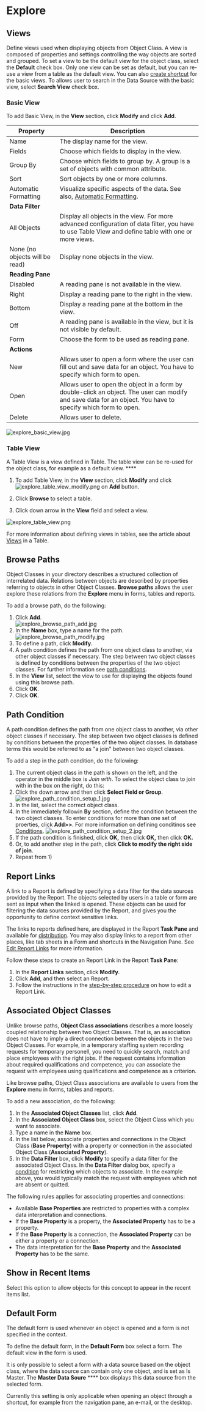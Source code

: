 # Explore


## Views

Define views used when displaying objects from Object Class. A view is composed of properties and settings controlling the way objects are sorted and grouped. To set a view to be the default view for the object class, select the **Default** check box. Only one view can be set as default, but you can re-use a view from a table as the default view. You can also [create shortcut](../../../user-interface/navigation-pane.md "Add a Shortcut to a View Button, Group or Folder") for the basic views. To allows user to search in the Data Source with the basic view, select **Search View** check box.

### Basic View

To add Basic View, in the **View** section, click **Modify** and click **Add**.

| Property                       | Description |
|--------------------------------|-------------|
| Name                           | The display name for the view. |
| Fields                         | Choose which fields to display in the view. |
| Group By                       | Choose which fields to group by. A group is a set of objects with common attribute. |
| Sort                           | Sort objects by one or more columns. |
| Automatic Formatting           | Visualize specific aspects of the data. See also, [Automatic Formatting](../../../common-concepts/automatic-formatting.md "Automatic Formatting"). |
| **Data Filter**                | |
| All Objects                    | Display all objects in the view. For more advanced configuration of data filter, you have to use Table View and define table with one or more views. |
| None (no objects will be read) | Display none objects in the view. |
| **Reading Pane**               | | 
| Disabled                       | A reading pane is not available in the view. |
| Right                          | Display a reading pane to the right in the view. |
| Bottom                         | Display a reading pane at the bottom in the view. |
| Off                            | A reading pane is available in the view, but it is not visible by default. |
| Form                           | Choose the form to be used as reading pane. |
| **Actions**                    | |
| New                            | Allows user to open a form where the user can fill out and save data for an object. You have to specify which form to open. |
| Open                           | Allows user to open the object in a form by double-click an object. The user can modify and save data for an object. You have to specify which form to open. |
| Delete                         | Allows user to delete. |


![explore_basic_view.jpg](media/explore_basic_view.jpg "Basic view")

### Table View

A Table View is a view defined in Table. The table view can be re-used for the object class, for example as a default view. **** 

1.  To add Table View, in the **View** section, click **Modify** and click ![explore_table_view_modify.png](media/explore_table_view_modify.png) on **Add** button.

2.  Click **Browse** to select a table.

3.  Click down arrow in the **View** field and select a view.

![explore_table_view.png](media/explore_table_view.png "Table view")

For more information about defining views in tables, see the article about [Views](../../../user-interface/tables/views.md "Views") in a Table.

## Browse Paths

Object Classes in your directory describes a structured collection of interrelated data. Relations between objects are described by properties referring to objects in other Object Classes. **Browse paths** allows the user explore these relations from the **Explore** menu in forms, tables and reports.

To add a browse path, do the following:

1.  Click **Add**.  
    ![explore_browse_path_add.jpg](media/explore_browse_path_add.jpg)
2.  In the **Name** box, type a name for the path.  
    ![explore_browse_path_modify.jpg](media/explore_browse_path_modify.jpg)
3.  To define a path, click **Modify**.
4.  A path condition defines the path from one object class to another, via other object classes if necessary. The step between two object classes is defined by conditions between the properties of the two object classes. For further information see [path conditions](#path-condition "Path Condition").
5.  In the **View** list, select the view to use for displaying the objects found using this browse path.
6.  Click **OK**.
7.  Click **OK**.


## Path Condition

A path condition defines the path from one object class to another, via other object classes if necessary. The step between two object classes is defined by conditions between the properties of the two object classes. In database terms this would be referred to as "a join" between two object classes.

To add a step in the path condition, do the following:

1.  The current object class in the path is shown on the left, and the operator in the middle box is *Join with*. To select the object class to join with in the box on the right, do this:
2.  Click the down arrow and then click **Select Field or Group**.  
    ![explore_path_condition_setup_1.jpg](media/explore_path_condition_setup_1.jpg)
3.  In the list, select the correct object class.
4.  In the immediately followin **By** section, define the condition between the two object classes. To enter conditions for more than one set of proerties, click **Add>>**. For more information on defining conditinos see [Conditions](../../../common-concepts/conditions/index.md "Conditions").  ![explore_path_condition_setup_2.jpg](media/explore_path_condition_setup_2.jpg)
5.  If the path condition is finished, click **OK,** then click **OK,** then click **OK.**
6.  Or, to add another step in the path, click **Click to modify the right side of join**.
7.  Repeat from 1)



## Report Links

A link to a Report is defined by specifying a data filter for the data sources provided by the Report. The objects selected by users in a table or form are sent as input when the linked is opened. These objects can be used for filtering the data sources provided by the Report, and gives you the opportunity to define context sensitive links.

The links to reports defined here, are displayed in the Report **Task Pane** and available for [distribution](../../../logic/action-orchestration/actions/effects/distribution-of-reports.md "Distribution of Reports"). You may also display links to a report from other places, like tab sheets in a Form and shortcuts in the Navigation Pane. See [Edit Report Links](../../../../how-to/exchange-data-with-other-applications/edit-report-links.md "Edit Report Links") for more information.

Follow these steps to create an Report Link in the Report **Task Pane**:

1.  In the **Report Links** section, click **Modify**.
2.  Click **Add**, and then select an Report.
3.  Follow the instructions in the [step-by-step procedure](../../../../how-to/exchange-data-with-other-applications/edit-report-links.md "Edit Report Links") on how to edit a Report Link.



## Associated Object Classes

Unlike browse paths, **Object Class associations** describes a more loosely coupled relationship between two Object Classes. That is, an association does not have to imply a direct connection between the objects in the two Object Classes. For example, in a temporary staffing system recording requests for temporary personell, you need to quickly search, match and place employees with the right jobs. If the request contains information about required qualifications and competence, you can associate the request with employees using qualifications and competence as a criterion.

Like browse paths, Object Class associations are available to users from the **Explore** menu in forms, tables and reports.

To add a new association, do the following:

1.  In the **Associated Object Classes** list, click **Add**.
2.  In the **Associated Object Class** box, select the Object Class which you want to associate.
3.  Type a name in the **Name** box.
4.  In the list below, associate properties and connections in the Object Class (**Base Property**) with a property or connection in the associated Object Class (**Associated Property**).
5.  In the **Data Filter** box, click **Modify** to specify a data filter for the associated Object Class. In the **Data Filter** dialog box, specify a [condition](../../../common-concepts/conditions/index.md) for restricting which objects to associate. In the example above, you would typically match the request with employees which not are absent or quitted.

The following rules applies for associating properties and connections:

*   Available **Base Properties** are restricted to properties with a complex data interpretation and connections.
*   If the **Base Property** is a property, the **Associated Property** has to be a property.
*   If the **Base Property** is a connection, the **Associated Property** can be either a property or a connection.
*   The data interpretation for the **Base Property** and the **Associated Property** has to be the same.

## Show in Recent Items

Select this option to allow objects for this concept to appear in the recent items list.


## Default Form

The default form is used whenever an object is opened and a form is not specified in the context.

To define the default form, in the **Default Form** box select a form. The default view in the form is used.

It is only possible to select a form with a data source based on the object class, where the data source can contain only one object, and is set as Is Master. The **Master Data Soure** **** box displays this data source from the selected form.

Currently this setting is only applicable when opening an object through a shortcut, for example from the navigation pane, an e-mail, or the desktop.

